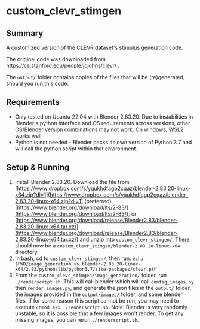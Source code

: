 # custom_clevr_stimgen

## Summary

A customized version of the CLEVR dataset's stimulus generation code.

The original code was downloaded from https://cs.stanford.edu/people/jcjohns/clevr/ .

The ```output/``` folder contains copies of the files that will be (re)generated, should you run this code.

## Requirements

- Only tested on Ubuntu 22.04 with Blender 2.83.20. Due to instabilities in Blender's python interface and OS requirements across versions, other OS/Blender version combinations may not work. On windows, WSL2 works well.
- Python is not needed - Blender packs its own version of Python 3.7 and will call the python script within that environment.

## Setup & Running
1) Install Blender 2.83.20. Download the file from [https://www.dropbox.com/s/yqukhdfagp2cqaz/blender-2.83.20-linux-x64.zip?dl=1](https://www.dropbox.com/s/yqukhdfagp2cqaz/blender-2.83.20-linux-x64.zip?dl=1) (preferred), [https://www.blender.org/download/lts/2-83/](https://www.blender.org/download/lts/2-83/), or [https://www.blender.org/download/release/Blender2.83/blender-2.83.20-linux-x64.tar.xz/](https://www.blender.org/download/release/Blender2.83/blender-2.83.20-linux-x64.tar.xz/) and unzip into ```custom_clevr_stimgen/```. There should now be a ```custom_clevr_stimgen/blender-2.83.20-linux-x64``` directory.
2) In bash, cd to ```custom_clevr_stimgen/```, then run: ```echo $PWD/image_generation >> blender-2.83.20-linux-x64/2.83/python/lib/python3.7/site-packages/clevr.pth```
3) From the ```custom_clevr_stimgen/image_generation/``` folder, run ```./renderscript.sh```. This will call blender which will call ```config_images.py``` then ```render_images.py```, and generate the json files in the ```output/``` folder, the images provided in the ```output/images/``` folder, and some blender files. If for some reason this script cannot be run, you may need to execute ```chmod a+x ./renderscript.sh```. Note: Blender is very randomly unstable, so it is possible that a few images won't render. To get any missing images, you can rerun ```./renderscript.sh```.

